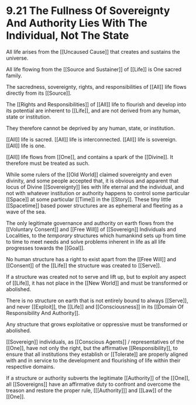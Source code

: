 # 9.21 The Fullness Of Sovereignty And Authority Lies With The Individual, Not The State

All life arises from the [[Uncaused Cause]] that creates and sustains the universe.

All life flowing from the [[Source and Sustainer]] of [[Life]] is One sacred family. 

The sacredness, sovereignty, rights, and responsibilities of [[All]] life flows directly from its [[Source]].  

The [[Rights and Responsibilities]] of [[All]] life to flourish and develop into its potential are inherent to [[Life]], and are not derived from any human, state or institution.

They therefore cannot be deprived by any human, state, or institution.

[[All]] life is sacred. [[All]] life is interconnected. [[All]] life is sovereign. [[All]] life is one.

[[All]] life flows from [[One]], and contains a spark of the [[Divine]]. It therefore must be treated as such. 

While some rulers of the [[Old World]] claimed sovereignty and even divinity, and some people accepted that, it is obvious and apparent that locus of Divine [[Sovereignty]] lies with life eternal and the individual, and not with whatever institution or authority happens to control some particular [[Space]] at some particular [[Time]] in the [[Story]]. These tiny little [[Spacetime]] based power structures are as ephemeral and fleeting as a wave of the sea.

The only legitimate governance and authority on earth flows from the [[Voluntary Consent]] and [[Free Will]] of [[Sovereign]] Individuals and Localities, to the _temporary_ structures which humankind sets up from time to time to meet needs and solve problems inherent in life as all life progresses towards the [[Goal]].

No human structure has a right to exist apart from the [[Free Will]] and [[Consent]] of the [[Life]] the structure was created to [[Serve]]. 

If a structure was created not to serve and lift up, but to exploit any aspect of [[Life]], it has not place in the [[New World]] and must be transformed or abolished. 

There is no structure on earth that is not entirely bound to always [[Serve]], and never [[Exploit]], the [[Life]] and [[Consciousness]] in its [[Domain Of Responsibility And Authority]]. 

Any structure that grows exploitative or oppressive must be transformed or abolished.

[[Sovereign]] individuals, as [[Conscious Agents]] / representatives of the [[One]], have not only the right, but the affirmative [[Responsibility]], to ensure that all institutions they establish or [[Tolerate]] are properly aligned with and in service to the development and flourishing of life within their respective domains.

If a structure or authority subverts the legitimate [[Authority]] of the [[One]], all [[Sovereigns]] have an affirmative duty to confront and overcome the treason and restore the proper rule, [[[Authority]]] and [[Law]] of the [[One]].
